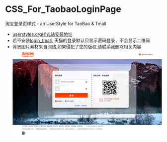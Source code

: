 # CSS_For_TaobaoLoginPage
淘宝登录页样式 - an UserStyle for TaoBao & Tmall 

- [userstyles.org样式站安装地址](https://userstyles.org/styles/134090/taobao-login)
- 若不安装[login_tmall](https://userstyles.org/styles/135990/tmall-login), 天猫的登录默认只显示密码登录，不会显示二维码
- 背景图片素材来自网络,如果侵犯了您的版权,请联系我删除相关内容
![样式预览](https://github.com/4thleaf/CSS_For_TaobaoLoginPage/blob/master/screenshot/taobao_new.jpg)

